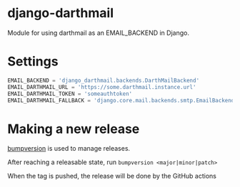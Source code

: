# django-darthmail

Module for using darthmail as an EMAIL\_BACKEND in Django.

# Settings

```python
EMAIL_BACKEND = 'django_darthmail.backends.DarthMailBackend'
EMAIL_DARTHMAIL_URL = 'https://some.darthmail.instance.url'
EMAIL_DARTHMAIL_TOKEN = 'someauthtoken'
EMAIL_DARTHMAIL_FALLBACK = 'django.core.mail.backends.smtp.EmailBackend'
```

# Making a new release

[bumpversion](https://github.com/peritus/bumpversion) is used to manage releases.

After reaching a releasable state, run `bumpversion <major|minor|patch>`

When the tag is pushed, the release will be done by the GitHub actions
